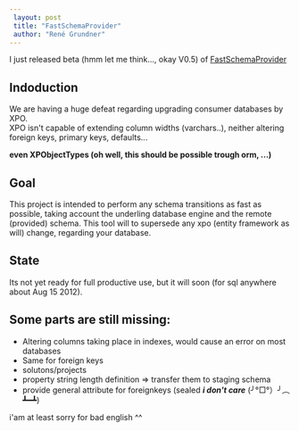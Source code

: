 ```yaml
---
 layout: post 
 title: "FastSchemaProvider"
 author: "René Grundner"
---
```

I just released beta (hmm let me think..., okay V0.5) of [FastSchemaProvider][1]

Indoduction
-----------

We are having a huge defeat regarding upgrading consumer databases by XPO.  
XPO isn't capable of extending column widths (varchars..), neither altering foreign keys, primary keys, defaults...

**even XPObjectTypes (oh well, this should be possible trough orm, ...)**

Goal
----

This project is intended to perform any schema transitions as fast as possible, taking account the underling database engine and the remote (provided) schema.
This tool will to supersede any xpo (entity framework as will) change, regarding your database.

State
-----

Its not yet ready for full productive use, but it will soon (for sql anywhere about Aug 15 2012).

## Some parts are still missing: ##

 - Altering columns taking place in indexes, would cause an error on most databases 
 - Same for foreign keys  
 - solutons/projects  
 - property string length definition => transfer them to staging schema
 - provide general attribute for foreignkeys (sealed ___i don't care___ (╯°□°）╯︵ ┻━┻)

i'am at least sorry for bad english ^^

  [1]: https://github.com/hazard999/FastSchemaProvider